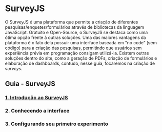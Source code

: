 # SurveyJS

O SurveyJS é uma plataforma que permite a criação de diferentes pesquisas/enquetes/formulários através de bibliotecas da linguagem JavaScript. Gratuito e Open-Source, o SurveyJS se destaca
como uma ótima opção frente à outras soluções. Uma das maiores vantagens da plataforma é o fato dela possuir uma interface baseada em "no code" (sem código) para a criação das pesquisas,
permitindo que usuários sem experiência prévia em programação consigam utilizá-la. Existem outras soluções dentro do site, como a geração de PDFs, criação de formulários e elaboração de
dashboards, contudo, nesse guia, focaremos na criação de _surveys_.

## Guia - SurveyJS

### [1. Introdução ao SurveyJS](SurveyJS/1%20-%20Introdu%C3%A7%C3%A3o%20ao%20SurveyJS.md)
### 2. Conhecendo a interface
### 3. Configurando seu primeiro experimento
